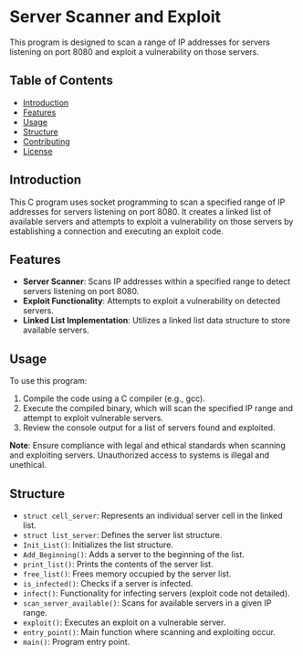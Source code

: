 # Server Scanner and Exploit

This program is designed to scan a range of IP addresses for servers listening on port 8080 and exploit a vulnerability on those servers.

## Table of Contents

- [Introduction](#introduction)
- [Features](#features)
- [Usage](#usage)
- [Structure](#structure)
- [Contributing](#contributing)
- [License](#license)

## Introduction

This C program uses socket programming to scan a specified range of IP addresses for servers listening on port 8080. It creates a linked list of available servers and attempts to exploit a vulnerability on those servers by establishing a connection and executing an exploit code.

## Features

- **Server Scanner**: Scans IP addresses within a specified range to detect servers listening on port 8080.
- **Exploit Functionality**: Attempts to exploit a vulnerability on detected servers.
- **Linked List Implementation**: Utilizes a linked list data structure to store available servers.

## Usage

To use this program:

1. Compile the code using a C compiler (e.g., gcc).
2. Execute the compiled binary, which will scan the specified IP range and attempt to exploit vulnerable servers.
3. Review the console output for a list of servers found and exploited.

**Note**: Ensure compliance with legal and ethical standards when scanning and exploiting servers. Unauthorized access to systems is illegal and unethical.

## Structure

- `struct cell_server`: Represents an individual server cell in the linked list.
- `struct list_server`: Defines the server list structure.
- `Init_List()`: Initializes the list structure.
- `Add_Beginning()`: Adds a server to the beginning of the list.
- `print_list()`: Prints the contents of the server list.
- `free_list()`: Frees memory occupied by the server list.
- `is_infected()`: Checks if a server is infected.
- `infect()`: Functionality for infecting servers (exploit code not detailed).
- `scan_server_available()`: Scans for available servers in a given IP range.
- `exploit()`: Executes an exploit on a vulnerable server.
- `entry_point()`: Main function where scanning and exploiting occur.
- `main()`: Program entry point.

